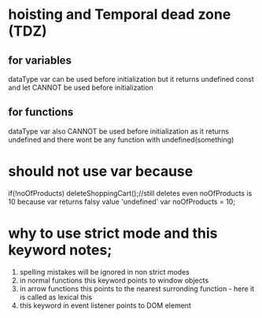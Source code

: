 # hoisting and Temporal dead zone (TDZ)

## for variables

dataType var can be used before initialization but it returns undefined
const and let CANNOT be used before initialization

## for functions

dataType var also CANNOT be used before initialization as it returns undefined and there wont be any function with undefined(something)

# should not use var because

if(!noOfProducts) deleteShoppingCart();//still deletes even noOfProducts is 10 because var returns falsy value 'undefined'
var noOfProducts = 10;

# why to use strict mode and this keyword notes;

1. spelling mistakes will be ignored in non strict modes
2. in normal functions this keyword points to window objects
3. in arrow functions this points to the nearest surronding function - here it is called as lexical this
4. this keyword in event listener points to DOM element
